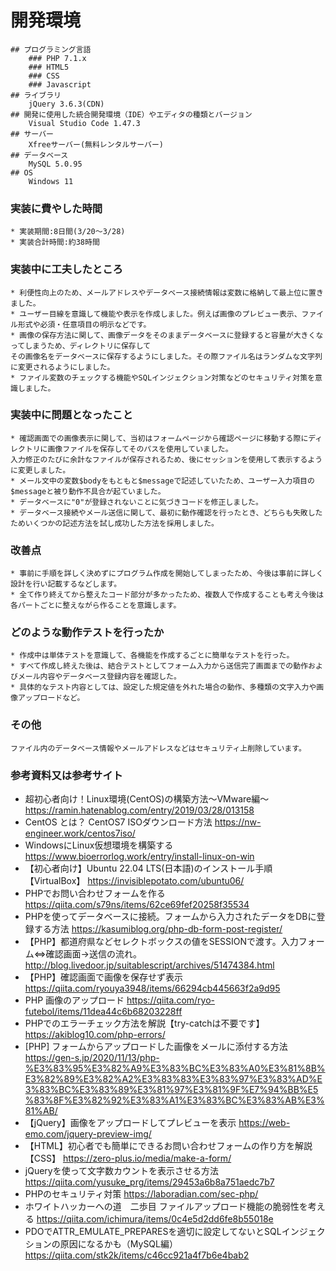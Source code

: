 # 開発環境
	## プログラミング言語
		### PHP 7.1.x
		### HTML5
		### CSS
		### Javascript
	## ライブラリ
		jQuery 3.6.3(CDN)
	## 開発に使用した統合開発環境（IDE）やエディタの種類とバージョン
		Visual Studio Code 1.47.3
	## サーバー
		Xfreeサーバー(無料レンタルサーバー)
	## データベース
		MySQL 5.0.95
	## OS
		Windows 11

### 実装に費やした時間
	* 実装期間:8日間(3/20～3/28)
	* 実装合計時間:約38時間

### 実装中に工夫したところ
	* 利便性向上のため、メールアドレスやデータベース接続情報は変数に格納して最上位に置きました。
	* ユーザー目線を意識して機能や表示を作成しました。例えば画像のプレビュー表示、ファイル形式や必須・任意項目の明示などです。
	* 画像の保存方法に関して、画像データをそのままデータベースに登録すると容量が大きくなってしまうため、ディレクトリに保存して
	その画像名をデータベースに保存するようにしました。その際ファイル名はランダムな文字列に変更されるようにしました。
	* ファイル変数のチェックする機能やSQLインジェクション対策などのセキュリティ対策を意識しました。

### 実装中に問題となったこと
	* 確認画面での画像表示に関して、当初はフォームページから確認ページに移動する際にディレクトリに画像ファイルを保存してそのパスを使用していました。
	入力修正のたびに余計なファイルが保存されるため、後にセッションを使用して表示するように変更しました。
	* メール文中の変数$bodyをもともと$messageで記述していたため、ユーザー入力項目の$messageと被り動作不具合が起ていました。
	* データベースに"0"が登録されないことに気づきコードを修正しました。
	* データベース接続やメール送信に関して、最初に動作確認を行ったとき、どちらも失敗したためいくつかの記述方法を試し成功した方法を採用しました。

### 改善点
	* 事前に手順を詳しく決めずにプログラム作成を開始してしまったため、今後は事前に詳しく設計を行い記載するなどします。
	* 全て作り終えてから整えたコード部分が多かったため、複数人で作成することも考え今後は各パートごとに整えながら作ることを意識します。

### どのような動作テストを行ったか
	* 作成中は単体テストを意識して、各機能を作成するごとに簡単なテストを行った。
	* すべて作成し終えた後は、結合テストとしてフォーム入力から送信完了画面までの動作およびメール内容やデータベース登録内容を確認した。
	* 具体的なテスト内容としては、設定した規定値を外れた場合の動作、多種類の文字入力や画像アップロードなど。

### その他
	ファイル内のデータベース情報やメールアドレスなどはセキュリティ上削除しています。	

### 参考資料又は参考サイト
* 超初心者向け！Linux環境(CentOS)の構築方法～VMware編～
https://ramin.hatenablog.com/entry/2019/03/28/013158
* CentOS とは？ CentOS7 ISOダウンロード方法
https://nw-engineer.work/centos7iso/
* WindowsにLinux仮想環境を構築する
https://www.bioerrorlog.work/entry/install-linux-on-win
* 【初心者向け】Ubuntu 22.04 LTS(日本語)のインストール手順【VirtualBox】
https://invisiblepotato.com/ubuntu06/
* PHPでお問い合わせフォームを作る
https://qiita.com/s79ns/items/62ce69fef20258f35534
* PHPを使ってデータベースに接続。フォームから入力されたデータをDBに登録する方法
https://kasumiblog.org/php-db-form-post-register/
* 【PHP】都道府県などセレクトボックスの値をSESSIONで渡す。入力フォーム⇔確認画面→送信の流れ。
http://blog.livedoor.jp/suitablescript/archives/51474384.html
* 【PHP】確認画面で画像を保存せず表示
https://qiita.com/ryouya3948/items/66294cb445663f2a9d95
* PHP 画像のアップロード
https://qiita.com/ryo-futebol/items/11dea44c6b68203228ff
* PHPでのエラーチェック方法を解説【try-catchは不要です】
https://akiblog10.com/php-errors/
* [PHP] フォームからアップロードした画像をメールに添付する方法
https://gen-s.jp/2020/11/13/php-%E3%83%95%E3%82%A9%E3%83%BC%E3%83%A0%E3%81%8B%E3%82%89%E3%82%A2%E3%83%83%E3%83%97%E3%83%AD%E3%83%BC%E3%83%89%E3%81%97%E3%81%9F%E7%94%BB%E5%83%8F%E3%82%92%E3%83%A1%E3%83%BC%E3%83%AB%E3%81%AB/
* 【jQuery】画像をアップロードしてプレビューを表示
https://web-emo.com/jquery-preview-img/
* 【HTML】初心者でも簡単にできるお問い合わせフォームの作り方を解説【CSS】
https://zero-plus.io/media/make-a-form/
* jQueryを使って文字数カウントを表示させる方法
https://qiita.com/yusuke_prg/items/29453a6b8a751aedc7b7
* PHPのセキュリティ対策
https://laboradian.com/sec-php/
* ホワイトハッカーへの道　二歩目 ファイルアップロード機能の脆弱性を考える
https://qiita.com/ichimura/items/0c4e5d2dd6fe8b55018e
* PDOでATTR_EMULATE_PREPARESを適切に設定してないとSQLインジェクションの原因になるかも（MySQL編）
https://qiita.com/stk2k/items/c46cc921a4f7b6e4bab2
